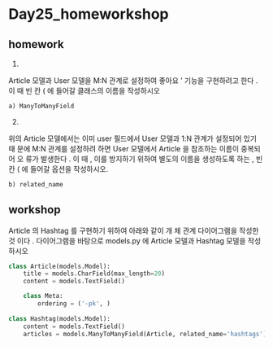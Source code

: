 # Day25_homeworkshop

## homework

1.
Article 모델과 User 모델을 M:N 관계로 설정하여 좋아요 ’ 기능을 구현하려고 한다 . 이
때 빈 칸 ( 에 들어갈 클래스의 이름을 작성하시오

```python
a) ManyToManyField
```

2.
위의 Article 모델에서는 이미 user 필드에서 User 모델과 1:N 관계가 설정되어 있기 때
문에 M:N 관계를 설정하려 하면 User 모델에서 Article 을 참조하는 이름이 중복되어 오
류가 발생한다 . 이 때 , 이를 방지하기 위하여 별도의 이름을 생성하도록 하는 , 빈 칸 (
에 들어갈 옵션을 작성하시오.

```python
b) related_name
```

## workshop

Article 의 Hashtag 를 구현하기 위하여 아래와 같이 개 체 관계 다이어그램을 작성한 것
이다 . 다이어그램을 바탕으로 models.py 에 Article 모델과 Hashtag 모델을 작성하시오

```python
class Article(models.Model):
    title = models.CharField(max_length=20)
    content = models.TextField()

    class Meta:
        ordering = ('-pk', )
        
class Hashtag(models.Model):
    content = models.TextField()
    articles = models.ManyToManyField(Article, related_name='hashtags')
```

